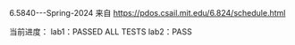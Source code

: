 6.5840---Spring-2024
来自 https://pdos.csail.mit.edu/6.824/schedule.html

当前进度：
lab1：PASSED ALL TESTS
lab2：PASS
